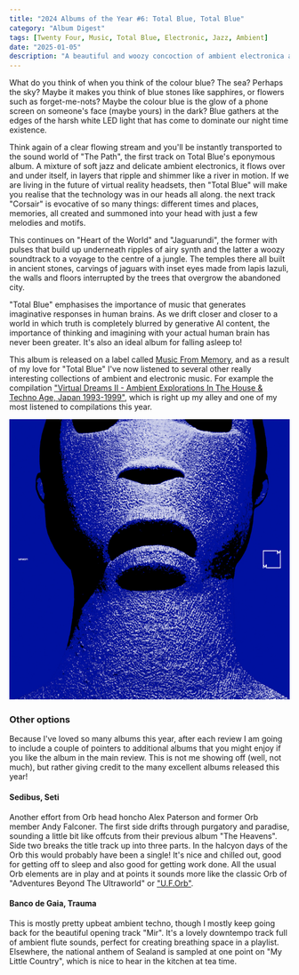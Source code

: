 ```yaml
---
title: "2024 Albums of the Year #6: Total Blue, Total Blue"
category: "Album Digest"
tags: [Twenty Four, Music, Total Blue, Electronic, Jazz, Ambient]
date: "2025-01-05"
description: "A beautiful and woozy concoction of ambient electronica and jazz, Total Blue channels all the chill vibes and optimism found in mid-90s ambient music. Plus it's great to fall asleep to!"
---
```


What do you think of when you think of the colour blue? The sea? Perhaps the sky? Maybe it makes you think of blue stones like sapphires, or flowers such as forget-me-nots? Maybe the colour blue is the glow of a phone screen on someone's face (maybe yours) in the dark? Blue gathers at the edges of the harsh white LED light that has come to dominate our night time existence.

Think again of a clear flowing stream and you'll be instantly transported to the sound world of "The Path", the first track on Total Blue's eponymous album. A mixture of soft jazz and delicate ambient electronics, it flows over and under itself, in layers that ripple and shimmer like a river in motion. If we are living in the future of virtual reality headsets, then "Total Blue" will make you realise that the technology was in our heads all along. the next track "Corsair" is evocative of so many things: different times and places, memories, all created and summoned into your head with just a few melodies and motifs.

This continues on "Heart of the World" and "Jaguarundi", the former with pulses that build up underneath ripples of airy synth and the latter a woozy soundtrack to a voyage to the centre of a jungle. The temples there all built in ancient stones, carvings of jaguars with inset eyes made from lapis lazuli, the walls and floors interrupted by the trees that overgrow the abandoned city. 

"Total Blue" emphasises the importance of music that generates imaginative responses in human brains. As we drift closer and closer to a world in which truth is completely blurred by generative AI content, the importance of thinking and imagining with your actual human brain has never been greater. It's also an ideal album for falling asleep to!

This album is released on a label called [Music From Memory](https://www.musicfrommemory.com), and as a result of my love for "Total Blue" I've now listened to several other really interesting collections of ambient and electronic music. For example the compilation ["Virtual Dreams II - Ambient Explorations In The House & Techno Age, Japan 1993-1999"](https://www.musicfrommemory.com/release/8986/various-artists/virtual-dreams-ii-ambient-explorations-in-the-house-techno-age-japan-1993-1999), which is right up my alley and one of my most listened to compilations this year. 

![Cover of Total Blue by Total Blue](./images/total-blue.jpg)

### Other options

Because I've loved so many albums this year, after each review I am going to include a couple of pointers to additional albums that you might enjoy if you like the album in the main review. This is not me showing off (well, not much), but rather giving credit to the many excellent albums released this year!

#### Sedibus, Seti

Another effort from Orb head honcho Alex Paterson and former Orb member Andy Falconer. The first side drifts through purgatory and paradise, sounding a little bit like offcuts from their previous album "The Heavens". Side two breaks the title track up into three parts. In the halcyon days of the Orb this would probably have been a single! It's nice and chilled out, good for getting off to sleep and also good for getting work done. All the usual Orb elements are in play and at points it sounds more like the classic Orb of "Adventures Beyond The Ultraworld" or ["U.F.Orb"](https://mattischrome.com/posts/understated-classics-13/).

#### Banco de Gaia, Trauma

This is mostly pretty upbeat ambient techno, though I mostly keep going back for the beautiful opening track "Mir". It's a lovely downtempo track full of ambient flute sounds, perfect for creating breathing space in a playlist. Elsewhere, the national anthem of Sealand is sampled at one point on "My Little Country", which is nice to hear in the kitchen at tea time.